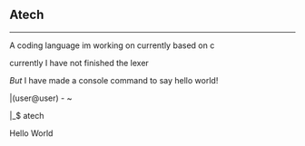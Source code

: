 ## **Atech**
---
A coding language im working on currently based on c

currently I have not finished the lexer

*But* I have made a console command to say hello world!

|(user@user) - ~

|_$ atech

Hello World


